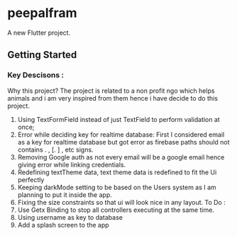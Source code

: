 # peepalfram

A new Flutter project.

## Getting Started

### Key Descisons : 
Why this project?
The project is related to a non profit ngo which helps animals and i am very inspired from them hence i have decide to do this project.
1)	Using TextFormField instead of just TextField to perform validation at once;
2)	Error while deciding key for realtime database:
 	First I considered email as a key for realtime database but got error as firebase paths should not contains . , [. ] , etc signs.
3)	Removing Google auth as not every email will be a google email hence giving error while linking credentials.
4)	Redefining textTheme data, text theme data is redefined to fit the Ui perfectly
5)	Keeping darkMode setting to be based on the Users system as I am planning to put it inside the app.
6)	Fixing the size constraints so that ui will look nice in any layout.
To Do : 
1)	Use Getx Binding to stop all controllers executing at the same time.
2)	Using username as key to database
3)	Add a splash screen to the app

